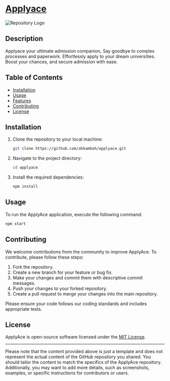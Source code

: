 
# [Applyace](https://applyaces.com/) 
![Repository Logo](https://github.com/ahkamboh/applyace/assets/123060177/b4c76455-cc11-487f-aaa1-0f6ed0335003)

## Description
Applyace your ultimate admission companion, Say goodbye to complex processes and paperwork. Effortlessly apply to your dream universities. Boost your chances, and secure admission with ease.

## Table of Contents

- [Installation](#installation)
- [Usage](#usage)
- [Features](#features)
- [Contributing](#contributing)
- [License](#license)

## Installation

1. Clone the repository to your local machine:

   ```bash
   git clone https://github.com/ahkamboh/applyace.git
   ```

2. Navigate to the project directory:

   ```bash
   cd applyace
   ```

3. Install the required dependencies:

   ```bash
   npm install
   ```

## Usage

To run the ApplyAce application, execute the following command:

```bash
npm start
```


## Contributing

We welcome contributions from the community to improve ApplyAce. To contribute, please follow these steps:

1. Fork the repository.
2. Create a new branch for your feature or bug fix.
3. Make your changes and commit them with descriptive commit messages.
4. Push your changes to your forked repository.
5. Create a pull request to merge your changes into the main repository.

Please ensure your code follows our coding standards and includes appropriate tests.

## License

ApplyAce is open-source software licensed under the [MIT License](link/to/license).

---

Please note that the content provided above is just a template and does not represent the actual content of the GitHub repository you shared. You should tailor the content to match the specifics of the ApplyAce repository. Additionally, you may want to add more details, such as screenshots, examples, or specific instructions for contributors or users.
